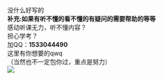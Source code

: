 没什么好写的  
**补充:如果有听不懂的看不懂的有疑问的需要帮助的等等**  
感动听课无力，听不懂内容？  
担心学考？  
加QQ：**1533044490**  
这里有你想要的qwq  
（当然也不一定包你过，重点是努力）  
![](https://gimg2.baidu.com/image_search/src=http%3A%2F%2Fc-ssl.duitang.com%2Fuploads%2Fitem%2F201901%2F09%2F20190109061207_eomds.thumb.400_0.jpg&refer=http%3A%2F%2Fc-ssl.duitang.com&app=2002&size=f9999,10000&q=a80&n=0&g=0n&fmt=jpeg?sec=1649509102&t=78f14e084d05d1fae23fabbae60146a4)